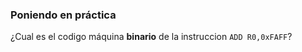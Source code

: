 ### Poniendo en práctica

¿Cual es el codigo máquina **binario** de la instruccion ```ADD R0,0xFAFF```?